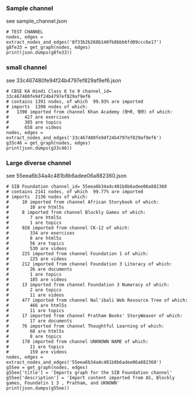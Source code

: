 
### Sample channel

see sample_channel.json

    # TEST CHANNEL
    nodes, edges = extract_nodes_and_edges('8f33b2b268b140fb8bbb6fd09ccc6e17')
    g8fe33 = get_graph(nodes, edges)
    print(json.dumps(g8fe33))


### small channel

see 33c467480fe94f24b4797ef829af9ef6.json

    # CBSE KA Hindi Class 6 to 9 channel_id= 33c467480fe94f24b4797ef829af9ef6
    # contains 1391 nodes, of which  99.93% are imported
    # imports  1390 nodes of which:
    #   1390 imported from channel Khan Academy (हिन्दी, हिंदी) of which:
    #      427 are exercises
    #      305 are topics
    #      658 are videos
    nodes, edges = extract_nodes_and_edges('33c467480fe94f24b4797ef829af9ef6')
    g33c46 = get_graph(nodes, edges)
    print(json.dumps(g33c46))


### Large diverse channel

see 55eea6b34a4c481b8b6adee06a882360.json

    # SIB Foundation channel_id= 55eea6b34a4c481b8b6adee06a882360
    # contains 2141 nodes, of which  99.77% are imported
    # imports  2136 nodes of which:
    #     10 imported from channel African Storybook of which:
    #        10 are html5s
    #     8 imported from channel Blockly Games of which:
    #        7 are html5s
    #        1 are topics
    #     928 imported from channel CK-12 of which:
    #        334 are exercises
    #        8 are html5s
    #        56 are topics
    #        530 are videos
    #     225 imported from channel Foundation 1 of which:
    #        225 are videos
    #     212 imported from channel Foundation 3 Literacy of which:
    #        26 are documents
    #        1 are topics
    #        185 are videos
    #     13 imported from channel Foundation 3 Numeracy of which:
    #        2 are topics
    #        11 are videos
    #     477 imported from channel Nal'ibali Web Resource Tree of which:
    #        466 are html5s
    #        11 are topics
    #     17 imported from channel Pratham Books' StoryWeaver of which:
    #        17 are documents
    #     76 imported from channel Thoughtful Learning of which:
    #        68 are html5s
    #        8 are topics
    #     170 imported from channel UNKNOWN NAME of which:
    #        11 are topics
    #        159 are videos
    nodes, edges = extract_nodes_and_edges('55eea6b34a4c481b8b6adee06a882360')
    g55ee = get_graph(nodes, edges)
    g55ee['title'] = 'Imports graph for the SIB Foundation channel'
    g55ee['description'] = 'Import content imported from AS, Blockly games, Foundatin 1 3 , Pratham, and UKNOWN'
    print(json.dumps(g55ee))





